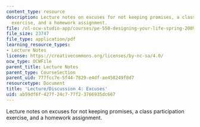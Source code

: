 ```yaml
---
content_type: resource
description: Lecture notes on excuses for not keeping promises, a class participation
  exercise, and a homework assignment.
file: /ol-ocw-studio-app/courses/pe-550-designing-your-life-spring-2009/ab59df6f427f24c777f23766935dc667_MITPE_550iap09_s09_lec04.pdf
file_size: 23747
file_type: application/pdf
learning_resource_types:
- Lecture Notes
license: https://creativecommons.org/licenses/by-nc-sa/4.0/
ocw_type: OCWFile
parent_title: Lecture Notes
parent_type: CourseSection
parent_uid: 777fcc7e-5f44-7829-e4df-ae458249f8d7
resourcetype: Document
title: 'Lecture/Discussion 4: Excuses'
uid: ab59df6f-427f-24c7-77f2-3766935dc667
---
```

Lecture notes on excuses for not keeping promises, a class participation exercise, and a homework assignment.